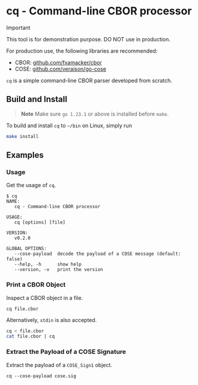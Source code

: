 # cq - Command-line CBOR processor

> [!IMPORTANT]
> This tool is for demonstration purpose. DO NOT use in production.
>
> For production use, the following libraries are recommended:
> - CBOR: [github.com/fxamacker/cbor](https://github.com/fxamacker/cbor)
> - COSE: [github.com/veraison/go-cose](https://github.com/veraison/go-cose)

`cq` is a simple command-line CBOR parser developed from scratch.

## Build and Install

> **Note**
> Make sure `go 1.23.1` or above is installed before `make`.

To build and install `cq` to `~/bin` on Linux, simply run

```bash
make install
```

## Examples

### Usage

Get the usage of `cq`.

```console
$ cq
NAME:
   cq - Command-line CBOR processor

USAGE:
   cq [options] [file]

VERSION:
   v0.2.0

GLOBAL OPTIONS:
   --cose-payload  decode the payload of a COSE message (default: false)
   --help, -h      show help
   --version, -v   print the version
```

### Print a CBOR Object

Inspect a CBOR object in a file.

```shell
cq file.cbor
```

Alternatively, `stdin` is also accepted.

```bash
cq < file.cbor
cat file.cbor | cq
```

### Extract the Payload of a COSE Signature

Extract the payload of a `COSE_Sign1` object.

```shell
cq --cose-payload cose.sig
```
